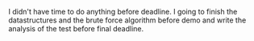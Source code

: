 I didn't have time to do anything before deadline. I going to finish the datastructures and the brute force algorithm before demo and write the analysis of the test before final deadline.
